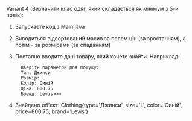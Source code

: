 Variant 4 (Визначити клас одяг, який складається як мінімум з 5-и полів):
1) Запускаєте код з Main.java
2) Виводиться відсортований масив за полем цін (за зростанням), а потім - за розмірами (за спаданням) 
3) Поетапно вводите дані товару, який хочете знайти. Наприклад:
   
         Введіть параметри для пошуку:
         Тип: Джинси
         Розмір: L
         Колір: Синій
         Ціна: 800,75
         Бренд: Levis>>>
5) Знайдено об'єкт: Clothing{type='Джинси', size='L', color='Синій', price=800.75, brand='Levis'}
